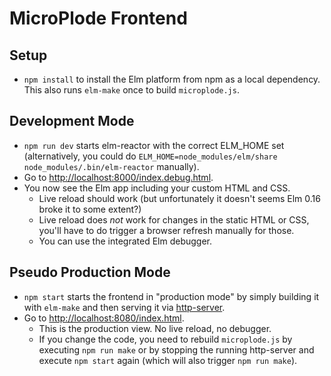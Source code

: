 MicroPlode Frontend
===================

Setup
-----
* `npm install` to install the Elm platform from npm as a local dependency. This also runs `elm-make` once to build `microplode.js`.


Development Mode
----------------

* `npm run dev` starts elm-reactor with the correct ELM_HOME set (alternatively, you could do `ELM_HOME=node_modules/elm/share node_modules/.bin/elm-reactor` manually).
* Go to <http://localhost:8000/index.debug.html>.
* You now see the Elm app including your custom HTML and CSS.
    * Live reload should work (but unfortunately it doesn't seems Elm 0.16 broke it to some extent?)
    * Live reload does *not* work for changes in the static HTML or CSS, you'll have to do trigger a browser refresh manually for those.
    * You can use the integrated Elm debugger.


Pseudo Production Mode
----------------------

* `npm start` starts the frontend in "production mode" by simply building it with `elm-make` and then serving it via [http-server](https://github.com/indexzero/http-server).
* Go to <http://localhost:8080/index.html>.
    * This is the production view. No live reload, no debugger.
    * If you change the code, you need to rebuild `microplode.js` by executing `npm run make` or by stopping the running http-server and execute `npm start` again (which will also trigger `npm run make`).
